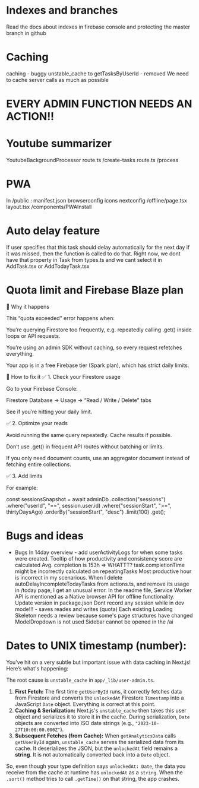 # Indexes and branches

Read the docs about indexes in firebase console and protecting the master branch in github

# Caching

caching - buggy unstable_cache to getTasksByUserId - removed
We need to cache server calls as much as possible

# EVERY ADMIN FUNCTION NEEDS AN ACTION!!

# Youtube summarizer

YoutubeBackgroundProcessor
route.ts /create-tasks
route.ts /process

# PWA

In /public :
manifest.json
browserconfig
icons
nextconfig
/offline/page.tsx
layout.tsx
/components/PWAInstall

# Auto delay feature

If user specifies that this task should delay automatically for the next day if it was missed, then the function is called to do that. Right now, we dont have that property in Task from types.ts and we cant select it in AddTask.tsx or AddTodayTask.tsx

# Quota limit and Firebase Blaze plan

🧠 Why it happens

This “quota exceeded” error happens when:

You’re querying Firestore too frequently, e.g. repeatedly calling .get() inside loops or API requests.

You’re using an admin SDK without caching, so every request refetches everything.

Your app is in a free Firebase tier (Spark plan), which has strict daily limits.

🔧 How to fix it
✅ 1. Check your Firestore usage

Go to your Firebase Console:

Firestore Database → Usage → “Read / Write / Delete” tabs

See if you’re hitting your daily limit.

✅ 2. Optimize your reads

Avoid running the same query repeatedly. Cache results if possible.

Don’t use .get() in frequent API routes without batching or limits.

If you only need document counts, use an aggregator document instead of fetching entire collections.

✅ 3. Add limits

For example:

const sessionsSnapshot = await adminDb
.collection("sessions")
.where("userId", "==", session.user.id)
.where("sessionStart", ">=", thirtyDaysAgo)
.orderBy("sessionStart", "desc")
.limit(100)
.get();

# Bugs and ideas

- Bugs
  In 14day overview - add userActivityLogs for when some tasks were created.
  Tooltip of how productivity and consistency score are calculated
  Avg. completion is 153h => WHATTT? task.completionTime might be incorrectly calculated on repeatingTasks
  Most productive hour is incorrect in my scenarious.
  When I delete autoDelayIncompleteTodayTasks from actions.ts, and remove its usage in /today page, I get an unusual error.
  In the readme file, Service Worker API is mentioned as a Native browser API for offline functionality.
  Update version in package.json
  Dont record any session while in dev mode!!! - saves reades and writes (quota)
  Each existing Loading Skeleton needs a review because some's page structures have changed
  ModelDropdown is not used
  Sidebar cannot be opened in the /ai

# Dates to UNIX timestamp (number):

You've hit on a very subtle but important issue with data caching in Next.js! Here’s what's happening:

The root cause is `unstable_cache` in `app/_lib/user-admin.ts`.

1.  **First Fetch:** The first time `getUserById` runs, it correctly fetches data from Firestore and converts the `unlockedAt` Firestore `Timestamp` into a JavaScript `Date` object. Everything is correct at this point.
2.  **Caching & Serialization:** Next.js's `unstable_cache` then takes this user object and serializes it to store it in the cache. During serialization, `Date` objects are converted into ISO date strings (e.g., `"2023-10-27T10:00:00.000Z"`).
3.  **Subsequent Fetches (from Cache):** When `getAnalyticsData` calls `getUserById` again, `unstable_cache` serves the serialized data from its cache. It deserializes the JSON, but the `unlockedAt` field remains a **string**. It is not automatically converted back into a `Date` object.

So, even though your type definition says `unlockedAt: Date`, the data you receive from the cache at runtime has `unlockedAt` as a `string`. When the `.sort()` method tries to call `.getTime()` on that string, the app crashes.
